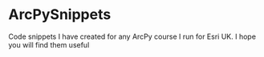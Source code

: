 # ArcPySnippets
Code snippets I have created for any ArcPy course I run for Esri UK. I hope you will find them useful
